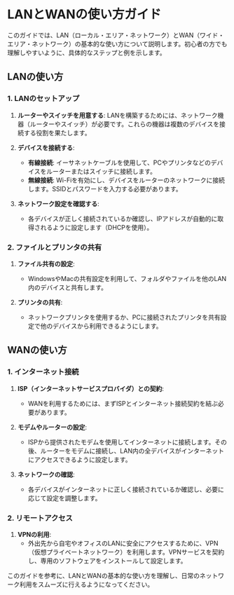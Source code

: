 # LANとWANの使い方ガイド

このガイドでは、LAN（ローカル・エリア・ネットワーク）とWAN（ワイド・エリア・ネットワーク）の基本的な使い方について説明します。初心者の方でも理解しやすいように、具体的なステップと例を示します。

## LANの使い方

### 1. LANのセットアップ

1. **ルーターやスイッチを用意する**: LANを構築するためには、ネットワーク機器（ルーターやスイッチ）が必要です。これらの機器は複数のデバイスを接続する役割を果たします。

2. **デバイスを接続する**:
   - **有線接続**: イーサネットケーブルを使用して、PCやプリンタなどのデバイスをルーターまたはスイッチに接続します。
   - **無線接続**: Wi-Fiを有効にし、デバイスをルーターのネットワークに接続します。SSIDとパスワードを入力する必要があります。

3. **ネットワーク設定を確認する**:
   - 各デバイスが正しく接続されているか確認し、IPアドレスが自動的に取得されるように設定します（DHCPを使用）。

### 2. ファイルとプリンタの共有

1. **ファイル共有の設定**:
   - WindowsやMacの共有設定を利用して、フォルダやファイルを他のLAN内のデバイスと共有します。

2. **プリンタの共有**:
   - ネットワークプリンタを使用するか、PCに接続されたプリンタを共有設定で他のデバイスから利用できるようにします。

## WANの使い方

### 1. インターネット接続

1. **ISP（インターネットサービスプロバイダ）との契約**:
   - WANを利用するためには、まずISPとインターネット接続契約を結ぶ必要があります。

2. **モデムやルーターの設定**:
   - ISPから提供されたモデムを使用してインターネットに接続します。その後、ルーターをモデムに接続し、LAN内の全デバイスがインターネットにアクセスできるように設定します。

3. **ネットワークの確認**:
   - 各デバイスがインターネットに正しく接続されているか確認し、必要に応じて設定を調整します。

### 2. リモートアクセス

1. **VPNの利用**:
   - 外出先から自宅やオフィスのLANに安全にアクセスするために、VPN（仮想プライベートネットワーク）を利用します。VPNサービスを契約し、専用のソフトウェアをインストールして設定します。

このガイドを参考に、LANとWANの基本的な使い方を理解し、日常のネットワーク利用をスムーズに行えるようになってください。